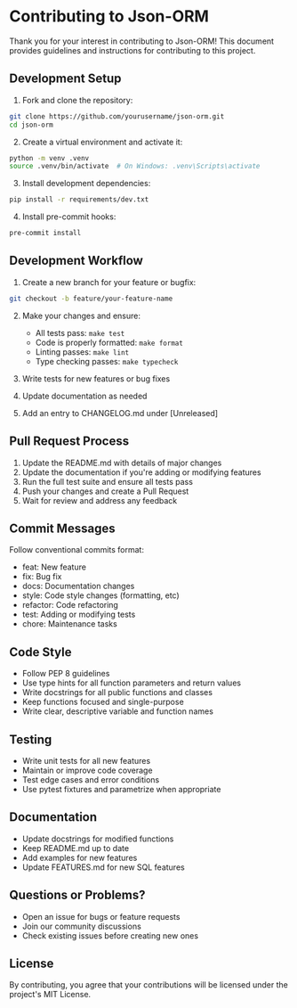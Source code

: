 # Contributing to Json-ORM

Thank you for your interest in contributing to Json-ORM! This document provides guidelines and instructions for contributing to this project.

## Development Setup

1. Fork and clone the repository:
```bash
git clone https://github.com/yourusername/json-orm.git
cd json-orm
```

2. Create a virtual environment and activate it:
```bash
python -m venv .venv
source .venv/bin/activate  # On Windows: .venv\Scripts\activate
```

3. Install development dependencies:
```bash
pip install -r requirements/dev.txt
```

4. Install pre-commit hooks:
```bash
pre-commit install
```

## Development Workflow

1. Create a new branch for your feature or bugfix:
```bash
git checkout -b feature/your-feature-name
```

2. Make your changes and ensure:
   - All tests pass: `make test`
   - Code is properly formatted: `make format`
   - Linting passes: `make lint`
   - Type checking passes: `make typecheck`

3. Write tests for new features or bug fixes
4. Update documentation as needed
5. Add an entry to CHANGELOG.md under [Unreleased]

## Pull Request Process

1. Update the README.md with details of major changes
2. Update the documentation if you're adding or modifying features
3. Run the full test suite and ensure all tests pass
4. Push your changes and create a Pull Request
5. Wait for review and address any feedback

## Commit Messages

Follow conventional commits format:
- feat: New feature
- fix: Bug fix
- docs: Documentation changes
- style: Code style changes (formatting, etc)
- refactor: Code refactoring
- test: Adding or modifying tests
- chore: Maintenance tasks

## Code Style

- Follow PEP 8 guidelines
- Use type hints for all function parameters and return values
- Write docstrings for all public functions and classes
- Keep functions focused and single-purpose
- Write clear, descriptive variable and function names

## Testing

- Write unit tests for all new features
- Maintain or improve code coverage
- Test edge cases and error conditions
- Use pytest fixtures and parametrize when appropriate

## Documentation

- Update docstrings for modified functions
- Keep README.md up to date
- Add examples for new features
- Update FEATURES.md for new SQL features

## Questions or Problems?

- Open an issue for bugs or feature requests
- Join our community discussions
- Check existing issues before creating new ones

## License

By contributing, you agree that your contributions will be licensed under the project's MIT License.
